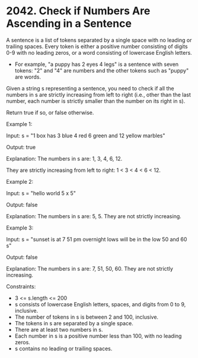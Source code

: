 # 2042. Check if Numbers Are Ascending in a Sentence

A sentence is a list of tokens separated by a single space with no leading or trailing spaces. Every token is either a
positive number consisting of digits 0-9 with no leading zeros, or a word consisting of lowercase English letters.

- For example, "a puppy has 2 eyes 4 legs" is a sentence with seven tokens: "2" and "4" are numbers and the other tokens
  such as "puppy" are words.

Given a string s representing a sentence, you need to check if all the numbers in s are strictly increasing from left to
right (i.e., other than the last number, each number is strictly smaller than the number on its right in s).

Return true if so, or false otherwise.

Example 1:

Input: s = "1 box has 3 blue 4 red 6 green and 12 yellow marbles"

Output: true

Explanation: The numbers in s are: 1, 3, 4, 6, 12.

They are strictly increasing from left to right: 1 < 3 < 4 < 6 < 12.

Example 2:

Input: s = "hello world 5 x 5"

Output: false

Explanation: The numbers in s are: 5, 5. They are not strictly increasing.

Example 3:

Input: s = "sunset is at 7 51 pm overnight lows will be in the low 50 and 60 s"

Output: false

Explanation: The numbers in s are: 7, 51, 50, 60. They are not strictly increasing.

Constraints:

- 3 <= s.length <= 200
- s consists of lowercase English letters, spaces, and digits from 0 to 9, inclusive.
- The number of tokens in s is between 2 and 100, inclusive.
- The tokens in s are separated by a single space.
- There are at least two numbers in s.
- Each number in s is a positive number less than 100, with no leading zeros.
- s contains no leading or trailing spaces.








